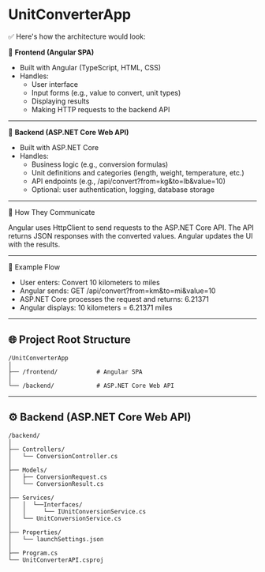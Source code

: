 # UnitConverterApp

✅ Here's how the architecture would look:

🔹 **Frontend (Angular SPA)**
- Built with Angular (TypeScript, HTML, CSS)
- Handles:
  - User interface
  - Input forms (e.g., value to convert, unit types)
  - Displaying results
  - Making HTTP requests to the backend API

---

🔹 **Backend (ASP.NET Core Web API)**
- Built with ASP.NET Core
- Handles:
	- Business logic (e.g., conversion formulas)
	- Unit definitions and categories (length, weight, temperature, etc.)
	- API endpoints (e.g., /api/convert?from=kg&to=lb&value=10)
	- Optional: user authentication, logging, database storage
---
🔄 How They Communicate

Angular uses HttpClient to send requests to the ASP.NET Core API.
The API returns JSON responses with the converted values.
Angular updates the UI with the results.

---
🧱 Example Flow

- User enters: Convert 10 kilometers to miles
- Angular sends: GET /api/convert?from=km&to=mi&value=10
- ASP.NET Core processes the request and returns: 6.21371
- Angular displays: 10 kilometers = 6.21371 miles

___

## 🌐 Project Root Structure

```plaintext
/UnitConverterApp
│
├── /frontend/           # Angular SPA
│
└── /backend/            # ASP.NET Core Web API
```
___

## ⚙️ Backend (ASP.NET Core Web API)

```plaintext
/backend/
│
├── Controllers/
│   └── ConversionController.cs
│
├── Models/
│   ├── ConversionRequest.cs
│   └── ConversionResult.cs
│
├── Services/
│	│  └──Interfaces/
│	│     └── IUnitConversionService.cs
│	└── UnitConversionService.cs
│
├── Properties/
│   └── launchSettings.json
│
├── Program.cs
└── UnitConverterAPI.csproj
```

